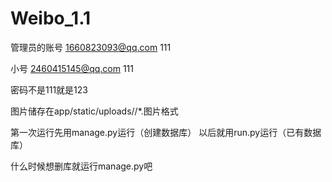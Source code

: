 # Weibo_1.1

管理员的账号
1660823093@qq.com
111

小号
2460415145@qq.com
111

密码不是111就是123

图片储存在app/static/uploads/<username>/*.图片格式

第一次运行先用manage.py运行（创建数据库）
以后就用run.py运行（已有数据库）

什么时候想删库就运行manage.py吧
